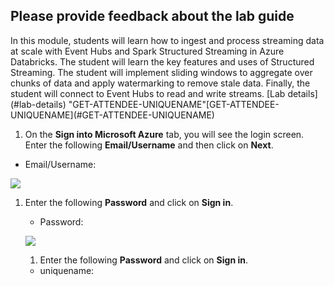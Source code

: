 ## Please provide feedback about the lab guide

<grouped-questions source="../questions/Page5/page-5-metadata.md" />
In this module, students will learn how to ingest and process streaming data at scale with Event Hubs and Spark Structured Streaming in Azure Databricks. The student will learn the key features and uses of Structured Streaming. The student will implement sliding windows to aggregate over chunks of data and apply watermarking to remove stale data. Finally, the student will connect to Event Hubs to read and write streams.
 [Lab details](#lab-details)
 "GET-ATTENDEE-UNIQUENAME"[GET-ATTENDEE-UNIQUENAME](#GET-ATTENDEE-UNIQUENAME)

 1. On the **Sign into Microsoft Azure** tab, you will see the login screen. Enter the following **Email/Username** and then click on **Next**. 
   
   * Email/Username: <inject key="AzureAdUserEmail"></inject>

   ![](images/dp-500-intro-4.png)

1. Enter the following **Password** and click on **Sign in**. 
   
   * Password: <inject key="AzureAdUserPassword"></inject>

    ![](images/dp-500-intro-5.png)

   1.  Enter the following **Password** and click on **Sign in**. 
   
   * uniquename: <inject key="AttendeeUniqueName"></inject>

